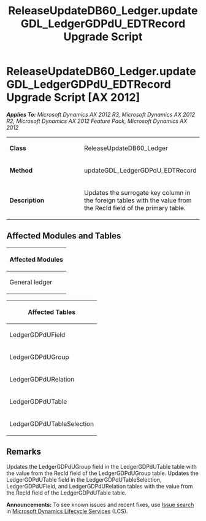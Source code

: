 ﻿---
title: ReleaseUpdateDB60_Ledger.updateGDL_LedgerGDPdU_EDTRecord Upgrade Script
TOCTitle: ReleaseUpdateDB60_Ledger.updateGDL_LedgerGDPdU_EDTRecord Upgrade Script
ms:assetid: c021506d-31f7-f0f6-0ff6-0bad384a8781
ms:mtpsurl: https://msdn.microsoft.com/en-us/library/JJ686768(v=AX.60)
ms:contentKeyID: 49710966
ms.date: 05/18/2015
mtps_version: v=AX.60
---

# ReleaseUpdateDB60\_Ledger.updateGDL\_LedgerGDPdU\_EDTRecord Upgrade Script [AX 2012]


_**Applies To:** Microsoft Dynamics AX 2012 R3, Microsoft Dynamics AX 2012 R2, Microsoft Dynamics AX 2012 Feature Pack, Microsoft Dynamics AX 2012_

<table>
<colgroup>
<col style="width: 50%" />
<col style="width: 50%" />
</colgroup>
<tbody>
<tr class="odd">
<td><p><strong>Class</strong></p></td>
<td><p>ReleaseUpdateDB60_Ledger</p></td>
</tr>
<tr class="even">
<td><p><strong>Method</strong></p></td>
<td><p>updateGDL_LedgerGDPdU_EDTRecord</p></td>
</tr>
<tr class="odd">
<td><p><strong>Description</strong></p></td>
<td><p>Updates the surrogate key column in the foreign tables with the value from the RecId field of the primary table.</p></td>
</tr>
</tbody>
</table>


## Affected Modules and Tables

<table>
<colgroup>
<col style="width: 100%" />
</colgroup>
<thead>
<tr class="header">
<th><p>Affected Modules</p></th>
</tr>
</thead>
<tbody>
<tr class="odd">
<td><p>General ledger</p></td>
</tr>
</tbody>
</table>


<table>
<colgroup>
<col style="width: 100%" />
</colgroup>
<thead>
<tr class="header">
<th><p>Affected Tables</p></th>
</tr>
</thead>
<tbody>
<tr class="odd">
<td><p>LedgerGDPdUField</p></td>
</tr>
<tr class="even">
<td><p>LedgerGDPdUGroup</p></td>
</tr>
<tr class="odd">
<td><p>LedgerGDPdURelation</p></td>
</tr>
<tr class="even">
<td><p>LedgerGDPdUTable</p></td>
</tr>
<tr class="odd">
<td><p>LedgerGDPdUTableSelection</p></td>
</tr>
</tbody>
</table>


## Remarks

Updates the LedgerGDPdUGroup field in the LedgerGDPdUTable table with the value from the RecId field of the LedgerGDPdUGroup table. Updates the LedgerGDPdUTable field in the LedgerGDPdUTableSelection, LedgerGDPdUField, and LedgerGDPdURelation tables with the value from the RecId field of the LedgerGDPdUTable table.

  
**Announcements:** To see known issues and recent fixes, use [Issue search](http://go.microsoft.com/fwlink/?linkid=389258) in [Microsoft Dynamics Lifecycle Services](http://go.microsoft.com/fwlink/?linkid=306505) (LCS).

